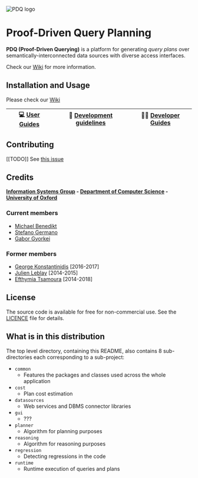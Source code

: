 ![PDQ logo](https://www.cs.ox.ac.uk/projects/pdq/images/pdq-logo.svg)

# Proof-Driven Query Planning

**PDQ (Proof-Driven Querying)** is a platform for generating _query plans_ over semantically-interconnected data sources with diverse access interfaces.

Check our [Wiki](https://github.com/michaelbenedikt/pdq/wiki) for more information.

## Installation and Usage

Please check our [Wiki](https://github.com/michaelbenedikt/pdq/wiki)

| 💻 [User Guides](https://github.com/michaelbenedikt/pdq/wiki/User-Guides) | 📃 [Development guidelines](https://github.com/michaelbenedikt/pdq/wiki/Development-guidelines) | 👩‍💻 [Developer Guides](https://github.com/michaelbenedikt/pdq/wiki/Developer-Guides) |
| :---------: | :---------: | :---------: |

## Contributing

[[TODO]] See [this issue](https://github.com/michaelbenedikt/pdq/issues/305)

## Credits

**[Information Systems Group](https://www.cs.ox.ac.uk/isg) - [Department of Computer Science](http://www.cs.ox.ac.uk) - [University of Oxford](www.ox.ac.uk)**

### Current members

- [Michael Benedikt](http://www.cs.ox.ac.uk/people/michael.benedikt/home.html)
- [Stefano Germano](https://www.cs.ox.ac.uk/people/stefano.germano)
- [Gabor Gyorkei](https://www.cs.ox.ac.uk/people/gabor.gyorkei)

<!-- - [Mark Ridler](https://www.cs.ox.ac.uk/people/mark.ridler) -->

### Former members

- [George Konstantinidis](https://www.cs.ox.ac.uk/people/george.konstantinidis) [2016-2017]
- [Julien Leblay](https://staff.aist.go.jp/julien.leblay) [2014-2015]
- [Efthymia Tsamoura](https://www.cs.ox.ac.uk/people/efthymia.tsamoura) [2014-2018]

<!-- - [Pierre Bourhis](https://www.cs.ox.ac.uk/people/pierre.bourhis) -->

## License

The source code is available for free for non-commercial use.
See the [LICENCE](https://github.com/michaelbenedikt/pdq/blob/master/LICENCE) file for details.

## What is in this distribution

The top level directory, containing this README, also contains 8 sub-directories each corresponding to a sub-project:

- `common`
  - Features the packages and classes used across the whole application
- `cost`
  - Plan cost estimation
- `datasources`
  - Web services and DBMS connector libraries
- `gui`
  - ???
- `planner`
  - Algorithm for planning purposes
- `reasoning`
  - Algorithm for reasoning purposes
- `regression`
  - Detecting regressions in the code
- `runtime`
  - Runtime execution of queries and plans

